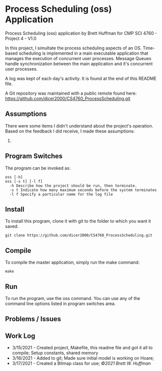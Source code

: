# Process Scheduling (oss) Application

Process Scheduling (oss) application by Brett Huffman for CMP SCI 4760 - Project 4 - V1.0

In this project, I simultate the process scheduling aspects of an OS.  Time-based scheduling is implemented in a main executable application that manages the execution of concurrent user processes.  Message Queues handle synchronization between the main application and it's concurrent user processes.

A log was kept of each day's activity.  It is found at the end of this README file.

A Git repository was maintained with a public remote found here: https://github.com/dicer2000/CS4760_ProcessScheduling.git

## Assumptions

There were some items I didn't understand about the project's operation.  Based on the feedback I did receive, I made these assumptions:

1. 


## Program Switches
The program can be invoked as:

```
oss [-h] 
oss [-s t] [-l f]
  -h Describe how the project should be run, then terminate.
  -s t Indicate how many maximum seconds before the system terminates
  -l f Specify a particular name for the log file
```

## Install
To install this program, clone it with git to the folder to which you want 
it saved.
```
git clone https://github.com/dicer2000/CS4760_ProcessScheduling.git
```
## Compile
To compile the master application, simply run the make command:
```
make
```
## Run
To run the program, use the oss command.  You can use any of the command line options listed in program switches area.

## Problems / Issues



## Work Log

- 3/15/2021 - Created project, Makefile, this readme file and got it all to compile; Setup constants, shared memory
- 3/16/2021 - Added to git; Made sure initial model is working on Hoare;
- 3/17/2021 - Created a Bitmap class for use;
*©2021 Brett W. Huffman*